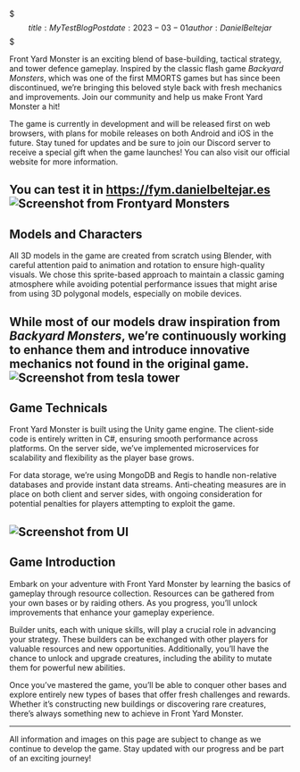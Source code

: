 $$$
title: My Test Blog Post
date: 2023-03-01
author: Daniel Beltejar 
$$$

Front Yard Monster is an exciting blend of base-building, tactical strategy, and tower defence gameplay. Inspired by the classic flash game *Backyard Monsters*, which was one of the first MMORTS games but has since been discontinued, we’re bringing this beloved style back with fresh mechanics and improvements. Join our community and help us make Front Yard Monster a hit!

The game is currently in development and will be released first on web browsers, with plans for mobile releases on both Android and iOS in the future. Stay tuned for updates and be sure to join our Discord server to receive a special gift when the game launches! You can also visit our official website for more information.

You can test it in https://fym.danielbeltejar.es  
![Screenshot from Frontyard Monsters](https://blog.danielbeltejar.es/wp-content/uploads/2023/03/thumbnail-monsters-backyard-creatures-1024x576.jpg)
---

## Models and Characters

All 3D models in the game are created from scratch using Blender, with careful attention paid to animation and rotation to ensure high-quality visuals. We chose this sprite-based approach to maintain a classic gaming atmosphere while avoiding potential performance issues that might arise from using 3D polygonal models, especially on mobile devices.

While most of our models draw inspiration from *Backyard Monsters*, we’re continuously working to enhance them and introduce innovative mechanics not found in the original game.
![Screenshot from tesla tower](https://blog.danielbeltejar.es/wp-content/uploads/2023/03/backyard-creatures-tesla-render-1024x291.jpg)
---

## Game Technicals

Front Yard Monster is built using the Unity game engine. The client-side code is entirely written in C#, ensuring smooth performance across platforms. On the server side, we’ve implemented microservices for scalability and flexibility as the player base grows.

For data storage, we’re using MongoDB and Regis to handle non-relative databases and provide instant data streams. Anti-cheating measures are in place on both client and server sides, with ongoing consideration for potential penalties for players attempting to exploit the game.

![Screenshot from UI](https://blog.danielbeltejar.es/wp-content/uploads/2023/03/resources.png)
---

## Game Introduction

Embark on your adventure with Front Yard Monster by learning the basics of gameplay through resource collection. Resources can be gathered from your own bases or by raiding others. As you progress, you’ll unlock improvements that enhance your gameplay experience.

Builder units, each with unique skills, will play a crucial role in advancing your strategy. These builders can be exchanged with other players for valuable resources and new opportunities. Additionally, you’ll have the chance to unlock and upgrade creatures, including the ability to mutate them for powerful new abilities.

Once you’ve mastered the game, you’ll be able to conquer other bases and explore entirely new types of bases that offer fresh challenges and rewards. Whether it’s constructing new buildings or discovering rare creatures, there’s always something new to achieve in Front Yard Monster.

---

All information and images on this page are subject to change as we continue to develop the game. Stay updated with our progress and be part of an exciting journey!